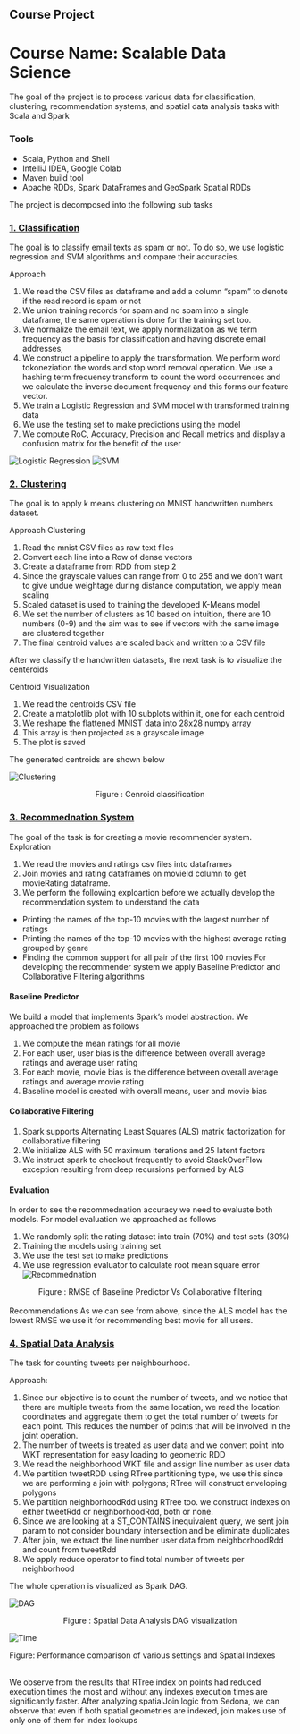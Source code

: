 ## Course Project
# Course Name: Scalable Data Science 

The goal of the project is to process various data for classification, clustering, recommendation systems, and spatial data analysis tasks with Scala and Spark

### Tools
*  Scala, Python and Shell
*  IntelliJ IDEA, Google Colab
*  Maven build tool
*  Apache RDDs, Spark DataFrames and GeoSpark Spatial RDDs


The project is decomposed into the following sub tasks

### [1. Classification](https://github.com/htefera/Scalable-Data-Science-Assignment-2/tree/master/Classification)

The goal is to classify email texts as spam or not. To do so, we use logistic regression and SVM algorithms and compare their accuracies. 

Approach

1. We read the CSV files as dataframe and add a column “spam” to denote if the read record is spam or not
1. We union training records for spam and no spam into a single dataframe, the same operation is done for the training set too.
1. We normalize the email text, we apply normalization as we term frequency as the basis
for classification and having discrete email addresses,
2. We construct a pipeline to apply the transformation. We perform word tokoneziation the words and stop word removal operation. We use a hashing term frequency transform to count the word occurrences and we calculate the inverse document frequency and this forms our feature vector.
3.  We train a Logistic Regression and SVM model with transformed training data
4.  We use the testing set to make predictions using the model
5.  We compute RoC, Accuracy, Precision and Recall metrics and display a confusion matrix for the benefit of the user

![Logistic Regression](Images/lg.png)
![SVM](Images/svm.png)
### [2. Clustering](https://github.com/htefera/Scalable-Data-Science-Assignment-2/tree/master/Clustering)
The goal is to apply k means clustering  on MNIST handwritten numbers dataset.

Approach Clustering

1. Read the mnist CSV files as raw text files
2. Convert each line into a Row of dense vectors
3. Create a dataframe from RDD from step 2
4. Since the grayscale values can range from 0 to 255 and we don’t want to give undue weightage during distance computation, we apply mean scaling
5. Scaled dataset is used to training the developed K-Means model
6. We set the number of clusters as 10 based on intuition, there are 10 numbers (0-9) and the aim was to see if vectors with the same image are clustered together
7. The final centroid values are scaled back and written to a CSV file

After we classify the handwritten datasets, the next task is to visualize the centeroids 

Centroid Visualization
1. We read the centroids CSV file
2. Create a matplotlib plot with 10 subplots within it, one for each centroid
3. We reshape the flattened MNIST data into 28x28 numpy array
4. This array is then projected as a grayscale image
5. The plot is saved

The generated centroids are shown below


![Clustering](Images/c.png)
 <div align = "center">
  Figure : Cenroid classification
  </div>
  

### [3. Recommednation System](https://github.com/htefera/Scalable-Data-Science-Assignment-2/tree/master/Recommendation%20Systems)

The goal of the task is for creating a movie recommender system. 
Exploration
1. We read the movies and ratings csv files into dataframes
2. Join movies and rating dataframes on movieId column to get movieRating dataframe. 
3. We perform the following exploartion before we actually develop the recommendation system to understand the data
* Printing the names of the top-10 movies with the largest number of ratings
* Printing the names of the top-10 movies with the highest average rating grouped by genre
* Finding the common support for all pair of the first 100 movies 
For developing the recommender system we apply Baseline Predictor and Collaborative Filtering algorithms

#### Baseline Predictor

We build a model that implements Spark’s model abstraction. We approached the problem as follows
1. We compute the mean ratings for all movie
2. For each user, user bias is the difference between overall average ratings and average user rating
3. For each movie, movie bias is the difference between overall average ratings and average movie rating
4. Baseline model is created with overall means, user and movie bias

#### Collaborative Filtering
1. Spark supports Alternating Least Squares (ALS) matrix factorization for collaborative filtering
2. We initialize ALS with 50 maximum iterations and 25 latent factors
3. We instruct spark to checkout frequently to avoid StackOverFlow exception resulting from deep recursions performed by ALS

#### Evaluation 
In order to see the recommednation accuracy we need to evaluate both models. For model evaluation we approached as follows

1. We randomly split the rating dataset into train (70%) and test sets (30%)
2. Training the models using training set
3. We use the test set to make predictions
4. We use regression evaluator to calculate root mean square error
![Recommednation](Images/r.png)
<div align="center">
 Figure : RMSE of Baseline Predictor Vs Collaborative filtering
 </div>
 
<br>
Recommendations
As we can see from above, since the ALS model has the lowest RMSE we use it for recommending best movie for all
users.  



### [4. Spatial Data Analysis](https://github.com/htefera/Scalable-Data-Science-Assignment-2/tree/master/Spatial%20Data%20Analysis)

The task for counting tweets per neighbourhood. 

Approach:
1. Since our objective is to count the number of tweets, and we notice that there are multiple tweets from the same location, we read the location coordinates and aggregate  them to get the total number of tweets for each point. This reduces the number of points that will be involved in the joint operation.
2. The number of tweets is treated as user data and we convert point into WKT representation for easy loading to geometric RDD
3. We read the neighborhood WKT file and assign line number as user data
4. We partition tweetRDD using RTree partitioning type, we use this since we are performing a join with polygons; RTree will construct enveloping polygons
5. We partition neighborhoodRdd using RTree too. we construct indexes on either tweetRdd or neighborhoodRdd, both or none.
6. Since we are looking at a ST_CONTAINS inequivalent query, we sent join param to not consider boundary intersection and be eliminate duplicates
7. After join, we extract the line number user data from neighborhoodRdd and count from tweetRdd
8. We apply reduce operator to find total number of tweets per neighborhood


The whole operation is visualized as Spark DAG.

![DAG](Images/dag.png)
<div align="center">
 Figure : Spatial Data Analysis DAG visualization
 
 </div>
 
 
 
 ![Time](Images/index.png)
 <div aling="center">
 Figure:  Performance comparison of various settings and Spatial Indexes
 </div>
 
 <br>
 
We observe from the results that RTree index on points had reduced execution times the most
and without any indexes execution times are significantly faster.
After analyzing spatialJoin logic from Sedona, we can observe that even if both spatial
geometries are indexed, join makes use of only one of them for index lookups









